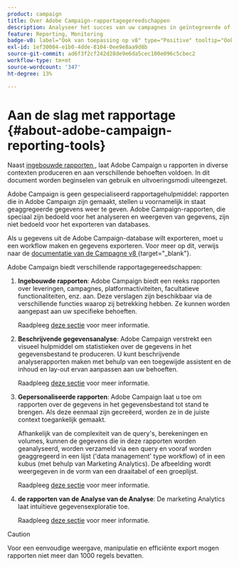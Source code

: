 ```yaml
---
product: campaign
title: Over Adobe Campaign-rapportagegereedschappen
description: Analyseer het succes van uw campagnes in geïntegreerde of aangepaste rapporten
feature: Reporting, Monitoring
badge-v8: label="Ook van toepassing op v8" type="Positive" tooltip="Ook van toepassing op campagne v8"
exl-id: 1ef30004-e1b0-4dde-8104-0ee9e8aa9d8b
source-git-commit: ad6f3f2cf242d28de9e6da5cec100e096c5cbec2
workflow-type: tm+mt
source-wordcount: '347'
ht-degree: 13%

---
```


# Aan de slag met rapportage {#about-adobe-campaign-reporting-tools}



Naast [&#x200B; ingebouwde rapporten &#x200B;](../../reporting/using/about-campaign-built-in-reports.md), laat Adobe Campaign u rapporten in diverse contexten produceren en aan verschillende behoeften voldoen. In dit document worden beginselen van gebruik en uitvoeringsmodi uiteengezet.

Adobe Campaign is geen gespecialiseerd rapportagehulpmiddel: rapporten die in Adobe Campaign zijn gemaakt, stellen u voornamelijk in staat geaggregeerde gegevens weer te geven. Adobe Campaign-rapporten, die speciaal zijn bedoeld voor het analyseren en weergeven van gegevens, zijn niet bedoeld voor het exporteren van databases.

Als u gegevens uit de Adobe Campaign-database wilt exporteren, moet u een workflow maken en gegevens exporteren. Voor meer op dit, verwijs naar de [&#x200B; documentatie van de Campagne v8 &#x200B;](https://experienceleague.adobe.com/docs/campaign/automation/workflows/wf-activities/action-activities/action-activities.html?lang=nl-NL){target="_blank"}.

Adobe Campaign biedt verschillende rapportagegereedschappen:

1. **Ingebouwde rapporten**: Adobe Campaign biedt een reeks rapporten over leveringen, campagnes, platformactiviteiten, facultatieve functionaliteiten, enz. aan. Deze verslagen zijn beschikbaar via de verschillende functies waarop zij betrekking hebben. Ze kunnen worden aangepast aan uw specifieke behoeften.

   Raadpleeg [deze sectie](../../reporting/using/about-campaign-built-in-reports.md) voor meer informatie.

1. **Beschrijvende gegevensanalyse**: Adobe Campaign verstrekt een visueel hulpmiddel om statistieken over de gegevens in het gegevensbestand te produceren. U kunt beschrijvende analyserapporten maken met behulp van een toegewijde assistent en de inhoud en lay-out ervan aanpassen aan uw behoeften.

   Raadpleeg [deze sectie](../../reporting/using/about-descriptive-analysis.md) voor meer informatie.

1. **Gepersonaliseerde rapporten**: Adobe Campaign laat u toe om rapporten over de gegevens in het gegevensbestand tot stand te brengen. Als deze eenmaal zijn gecreëerd, worden ze in de juiste context toegankelijk gemaakt.

   Afhankelijk van de complexiteit van de query&#39;s, berekeningen en volumes, kunnen de gegevens die in deze rapporten worden geanalyseerd, worden verzameld via een query en vooraf worden geaggregeerd in een lijst (&#39;data management&#39; type workflow) of in een kubus (met behulp van Marketing Analytics). De afbeelding wordt weergegeven in de vorm van een draaitabel of een groeplijst.

   Raadpleeg [deze sectie](../../reporting/using/about-reports-creation-in-campaign.md) voor meer informatie.

1. **de rapporten van de Analyse van de Analyse**: De marketing Analytics laat intuïtieve gegevensexploratie toe.

   Raadpleeg [deze sectie](../../reporting/using/ac-cubes.md) voor meer informatie.

>[!CAUTION]
>
>Voor een eenvoudige weergave, manipulatie en efficiënte export mogen rapporten niet meer dan 1000 regels bevatten.
